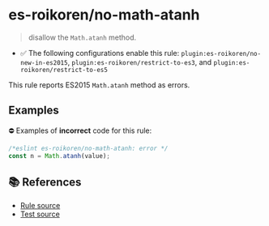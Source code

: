 # es-roikoren/no-math-atanh
> disallow the `Math.atanh` method.

- ✅ The following configurations enable this rule: `plugin:es-roikoren/no-new-in-es2015`, `plugin:es-roikoren/restrict-to-es3`, and `plugin:es-roikoren/restrict-to-es5`

This rule reports ES2015 `Math.atanh` method as errors.

## Examples

⛔ Examples of **incorrect** code for this rule:

```js
/*eslint es-roikoren/no-math-atanh: error */
const n = Math.atanh(value);
```

## 📚 References

- [Rule source](https://github.com/roikoren755/eslint-plugin-es/blob/v0.0.6/src/rules/no-math-atanh.ts)
- [Test source](https://github.com/roikoren755/eslint-plugin-es/blob/v0.0.6/tests/src/rules/no-math-atanh.ts)
